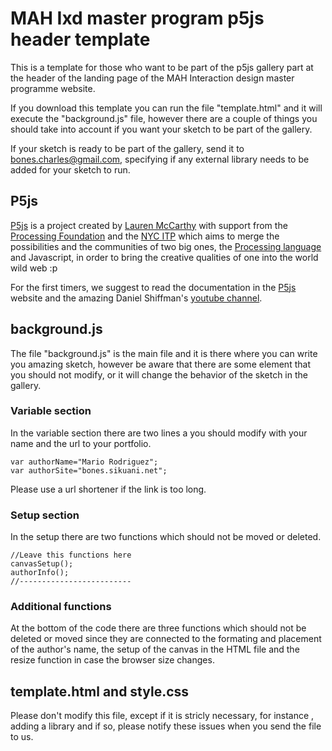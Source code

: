 # MAH Ixd master program p5js header template
This is a template for those who want to be part of the p5js gallery part at the header of the landing page of the MAH Interaction design master programme website.

If you download this template you can run the file "template.html" and it will execute the "background.js" file, however there are a couple of things you should take into account if you want your sketch to be part of the gallery.

If your sketch is ready to be part of the gallery, send it to bones.charles@gmail.com, specifying if any external library needs to be added for your sketch to run.

## P5js
[P5js](https://p5js.org/) is a project created by [Lauren McCarthy](http://lauren-mccarthy.com/) with support from the [Processing Foundation](https://processingfoundation.org/) and the [NYC ITP](https://tisch.nyu.edu/itp) which aims to merge the possibilities and the communities of two big ones, the [Processing language](https://processing.org/) and Javascript, in order to bring the creative qualities of one into the world wild web :p

For the first timers, we suggest to read the documentation in the [P5js](https://p5js.org/) website and the amazing Daniel Shiffman's [youtube channel](https://www.youtube.com/user/shiffman/videos).

## background.js

The file "background.js" is the main file and it is there where you can write you amazing sketch, however be aware that there are some element that you should not modify, or it will change the behavior of the sketch in the gallery.

### Variable section

In the variable section there are two lines a you should modify with your name and the url to your portfolio.

```
var authorName="Mario Rodriguez";
var authorSite="bones.sikuani.net";
```

Please use a url shortener if the link is too long.

### Setup section

In the setup there are two functions which should not be moved or deleted.

```
//Leave this functions here
canvasSetup();
authorInfo();
//-------------------------
```

### Additional functions

At the bottom of the code there are three functions which should not be deleted or moved since they are connected to the formating and placement of the author's name, the setup of the canvas in the HTML file and the resize function in case the browser size changes.

## template.html and style.css

Please don't modify this file, except if it is stricly necessary, for instance , adding a library and if so, please notify these issues when you send the file to us.
